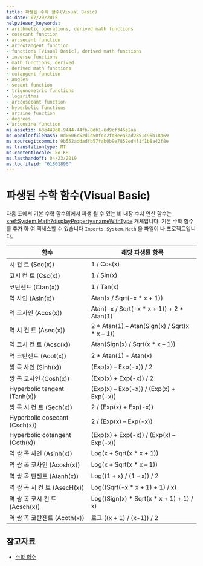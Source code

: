 ```yaml
---
title: 파생된 수학 함수(Visual Basic)
ms.date: 07/20/2015
helpviewer_keywords:
- arithmetic operations, derived math functions
- cosecant function
- arcsecant function
- arccotangent function
- functions [Visual Basic], derived math functions
- inverse functions
- math functions, derived
- derived math functions
- cotangent function
- angles
- secant function
- trigonometric functions
- logarithms
- arccosecant function
- hyperbolic functions
- arcsine function
- degrees
- arccosine function
ms.assetid: 63e449d8-9444-44fb-8db1-6d9cf346e2aa
ms.openlocfilehash: 0d0606c52d1d50fcc2fd8eea3ad2851c95b18a69
ms.sourcegitcommit: 9b552addadfb57fab0b9e7852ed4f1f1b8a42f8e
ms.translationtype: MT
ms.contentlocale: ko-KR
ms.lasthandoff: 04/23/2019
ms.locfileid: "61801896"
---
```

# <a name="derived-math-functions-visual-basic"></a>파생된 수학 함수(Visual Basic)
다음 표에서 기본 수학 함수의에서 파생 될 수 있는 비 내장 수치 연산 함수는 <xref:System.Math?displayProperty=nameWithType> 개체입니다. 기본 수학 함수를 추가 하 여 액세스할 수 있습니다 `Imports System.Math` 을 파일이 나 프로젝트입니다.  
  
|함수|해당 파생된 항목|  
|--------------|-------------------------|  
|시 컨 트 (Sec(x))|1 / Cos(x)|  
|코시 컨 트 (Csc(x))|1 / Sin(x)|  
|코탄젠트 (Ctan(x))|1 / Tan(x)|  
|역 사인 (Asin(x))|Atan(x / Sqrt(-x * x + 1))|  
|역 코사인 (Acos(x))|Atan(-x / Sqrt(-x * x + 1)) + 2 \* Atan(1)|  
|역 시 컨 트 (Asec(x))|2 * Atan(1) – Atan(Sign(x) / Sqrt(x \* x – 1))|  
|역 코시 컨 트 (Acsc(x))|Atan(Sign(x) / Sqrt(x * x – 1))|  
|역 코탄젠트 (Acot(x))|2 * Atan(1) - Atan(x)|  
|쌍 곡 사인 (Sinh(x))|(Exp(x) – Exp(-x)) / 2|  
|쌍 곡 코사인 (Cosh(x))|(Exp(x) + Exp(-x)) / 2|  
|Hyperbolic tangent (Tanh(x))|(Exp(x) – Exp(-x)) / (Exp(x) + Exp(-x))|  
|쌍 곡 시 컨 트 (Sech(x))|2 / (Exp(x) + Exp(-x))|  
|Hyperbolic cosecant (Csch(x))|2 / (Exp(x) – Exp(-x))|  
|Hyperbolic cotangent (Coth(x))|(Exp(x) + Exp(-x)) / (Exp(x) – Exp(-x))|  
|역 쌍 곡 사인 (Asinh(x))|Log(x + Sqrt(x * x + 1))|  
|역 쌍 곡 코사인 (Acosh(x))|Log(x + Sqrt(x * x – 1))|  
|역 쌍 곡 탄젠트 (Atanh(x))|Log((1 + x) / (1 – x)) / 2|  
|역 쌍 곡 시 컨 트 (AsecH(x))|Log((Sqrt(-x * x + 1) + 1) / x)|  
|역 쌍 곡 코시 컨 트 (Acsch(x))|Log((Sign(x) * Sqrt(x \* x + 1) + 1) / x)|  
|역 쌍 곡 코탄젠트 (Acoth(x))|로그 ((x + 1) / (x-1)) / 2|  
  
## <a name="see-also"></a>참고자료

- [수학 함수](../../../visual-basic/language-reference/functions/math-functions.md)
